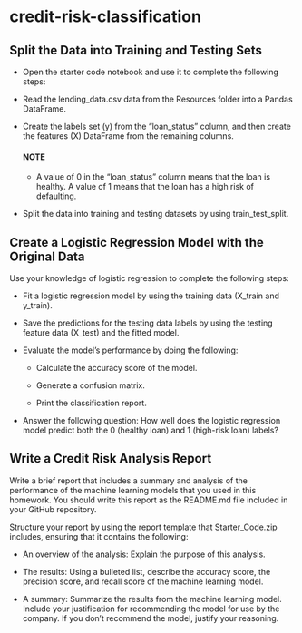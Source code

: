 # credit-risk-classification

## Split the Data into Training and Testing Sets
- Open the starter code notebook and use it to complete the following steps:

- Read the lending_data.csv data from the Resources folder into a Pandas DataFrame.

- Create the labels set (y) from the “loan_status” column, and then create the features (X) DataFrame from the remaining columns.

    #### NOTE
    - A value of 0 in the “loan_status” column means that the loan is healthy. A value of 1 means that the loan has a high risk of      defaulting.

- Split the data into training and testing datasets by using train_test_split.

## Create a Logistic Regression Model with the Original Data
Use your knowledge of logistic regression to complete the following steps:

- Fit a logistic regression model by using the training data (X_train and y_train).

- Save the predictions for the testing data labels by using the testing feature data (X_test) and the fitted model.

- Evaluate the model’s performance by doing the following:

  - Calculate the accuracy score of the model.

  - Generate a confusion matrix.

  - Print the classification report.

- Answer the following question: How well does the logistic regression model predict both the 0 (healthy loan) and 1 (high-risk loan) labels?

## Write a Credit Risk Analysis Report
Write a brief report that includes a summary and analysis of the performance of the machine learning models that you used in this homework. You should write this report as the README.md file included in your GitHub repository.

Structure your report by using the report template that Starter_Code.zip includes, ensuring that it contains the following:

- An overview of the analysis: Explain the purpose of this analysis.

- The results: Using a bulleted list, describe the accuracy score, the precision score, and recall score of the machine learning model.

- A summary: Summarize the results from the machine learning model. Include your justification for recommending the model for use by the company. If you don’t recommend the model, justify your reasoning.
